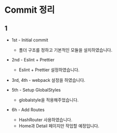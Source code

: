# Commit 정리

## 1

-   1st - Initial commit
    -   폴더 구조를 정하고 기본적인 모듈을 설치하였습니다.
-   2nd - Eslint + Prettier
    -   Eslint + Prettier 설정하였습니다.
-   3rd, 4th - webpack 설정을 하였습니다.
-   5th - Setup GlobalStyles
    -   globalstyle을 적용해주었습니다.

-   6h - Add Routes
    -   HashRouter 사용하였습니다.
    -   Home과 Detail 페이지만 작업할 예정입니다.